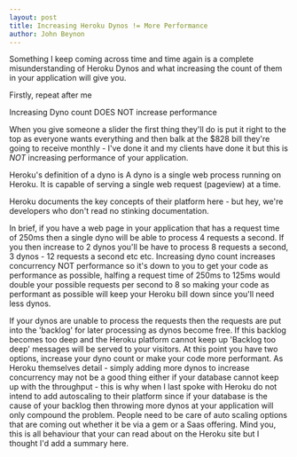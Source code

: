 ```yaml
---
layout: post
title: Increasing Heroku Dynos != More Performance
author: John Beynon
---
```

Something I keep coming across time and time again is a complete misunderstanding of Heroku Dynos and what increasing the count of them in your application will give you.

Firstly, repeat after me

Increasing Dyno count DOES NOT increase performance

When you give someone a slider the first thing they'll do is put it right to the top as everyone wants everything and then balk at the $828 bill they're going to receive monthly - I've done it and my clients have done it but this is *NOT* increasing performance of your application.

Heroku's definition of a dyno is
A dyno is a single web process running on Heroku. It is capable of serving a single web request (pageview) at a time.

Heroku documents the key concepts of their platform here - but hey, we're developers who don't read no stinking documentation.

In brief, if you have a web page in your application that has a request time of 250ms then a single dyno will be able to process 4 requests a second. If you then increase to 2 dynos you'll be have to process 8 requests a second, 3 dynos - 12 requests a second etc etc. Increasing dyno count increases concurrency NOT performance so it's down to you to get your code as performance as possible, halfing a request time of 250ms to 125ms would double your possible requests per second to 8 so making your code as performant as possible will keep your Heroku bill down since you'll need less dynos.

If your dynos are unable to process the requests then the requests are put into the 'backlog' for later processing as dynos become free. If this backlog becomes too deep and the Heroku platform cannot keep up 'Backlog too deep' messages will be served to your visitors. At this point you have two options, increase your dyno count or make your code more performant.
As Heroku themselves detail - simply adding more dynos to increase concurrency may not be a good thing either if your database cannot keep up with the throughput - this is why when I last spoke with Heroku do not intend to add autoscaling to their platform since if your database is the cause of your backlog then throwing more dynos at your application will only compound the problem. People need to be care of auto scaling options that are coming out whether it be via a gem or a Saas offering.
Mind you, this is all behaviour that your can read about on the Heroku site but I thought I'd add a summary here.

